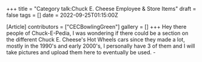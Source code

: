 +++
title = "Category talk:Chuck E. Cheese Employee & Store Items"
draft = false
tags = []
date = 2022-09-25T01:15:00Z

[Article]
contributors = ["CECBowlingGreen"]
gallery = []
+++
Hey there people of Chuck-E-Pedia, I was wondering if there could be a section on the different Chuck E. Cheese's Hot Wheels cars since they made a lot, mostly in the 1990's and early 2000's, I personally have 3 of them and I will take pictures and upload them here to eventually be used. -